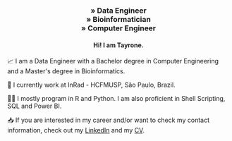 <h3 align = "center">
  » Data Engineer   <br/> 
  » Bioinformatician  <br/> 
  » Computer Engineer </h3>
  
  
<h4 align = "center"> Hi! I am Tayrone. </h4> 

📈 I am a Data Engineer with a Bachelor degree in Computer Engineering and a Master's degree in Bioinformatics.

🏥 I currently work at InRad - HCFMUSP, São Paulo, Brazil.

👨‍💻 I mostly program in R and Python. I am also proficient in Shell Scripting, SQL and Power BI. <br/> 

📥 If you are interested in my career and/or want to check my contact information, check out my [LinkedIn](https://www.linkedin.com/in/tayronem/) and my [CV](https://github.com/tayrone/cv_sketch/blob/main/Tayrone_Monteiro_CV%20(English:Portugu%C3%AAs).pdf).
